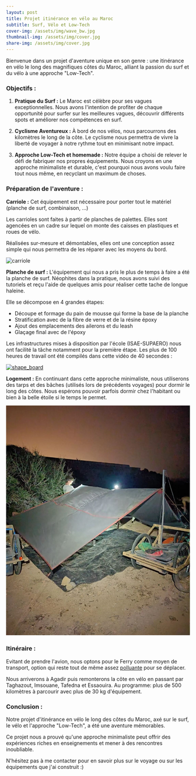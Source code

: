 ```yaml
---
layout: post
title: Projet itinérance en vélo au Maroc
subtitle: Surf, Vélo et Low-Tech
cover-img: /assets/img/wave_bw.jpg
thumbnail-img: /assets/img/cover.jpg
share-img: /assets/img/cover.jpg
---
```


Bienvenue dans un projet d'aventure unique en son genre : une itinérance en vélo le long des magnifiques côtes du Maroc, alliant la passion du surf et du vélo à une approche "Low-Tech".


### Objectifs :

1. **Pratique du Surf :** Le Maroc est célèbre pour ses vagues exceptionnelles. Nous avons l'intention de profiter de chaque opportunité pour surfer sur les meilleures vagues, découvrir différents spots et améliorer nos compétences en surf.

2. **Cyclisme Aventureux :** À bord de nos vélos, nous parcourrons des kilomètres le long de la côte. Le cyclisme nous permettra de vivre la liberté de voyager à notre rythme tout en minimisant notre impact.

3. **Approche Low-Tech et homemade :** Notre équipe a choisi de relever le défi de fabriquer nos propres équipements. Nous croyons en une approche minimaliste et durable, c'est pourquoi nous avons voulu faire tout nous même, en recyclant un maximum de choses.


### Préparation de l'aventure : 

**Carriole :** Cet équipement est nécessaire pour porter tout le matériel (planche de surf, combinaison, ...)

Les carrioles sont faites à partir de planches de palettes. Elles sont agencées en un cadre sur lequel on monte des caisses en plastiques et roues de vélo.

Réalisées sur-mesure et démontables, elles ont une conception assez simple qui nous permettra de les réparer avec les moyens du bord. 

![carriole](../assets/img/carriole.jpg)


**Planche de surf :** L'équipement qui nous a pris le plus de temps à faire a été la planche de surf. Néophites dans la pratique, nous avons suivi des tutoriels et reçu l'aide de quelques amis pour réaliser cette tache de longue haleine.

Elle se décompose en 4 grandes étapes:

- Découpe et formage du pain de mousse qui forme la base de la planche
- Stratification avec de la fibre de verre et de la résine époxy
- Ajout des emplacements des ailerons et du leash
- Glaçage final avec de l'époxy

Les infrastructures mises à disposition par l'école (ISAE-SUPAERO) nous ont facilité la tâche notamment pour la première étape.
Les plus de 100 heures de travail ont été compilés dans cette vidéo de 40 secondes :

[![shape_board](../assets/img/surfboard.gif)](https://youtube.com/shorts/Z_0YBqGRSzU?feature=share)


**Logement :** En continuant dans cette approche minimaliste, nous utiliserons des tarps et des bâches (utilisés lors de précédents voyages) pour dormir le long des côtes. Nous espérons pouvoir parfois dormir chez l'habitant ou bien à la belle étoile si le temps le permet.

![tarp](../assets/img/tarp.jpg)

### Itinéraire :

Evitant de prendre l'avion, nous optons pour le Ferry comme moyen de transport, option qui reste tout de même assez [polluante](https://bonpote.com/ferry-calculer-en-1-minute-son-empreinte-carbone/) pour se déplacer.

Nous arriverons à Agadir puis remonterons la côte en vélo en passant par Taghazout, Imsouane, Tafedna et Essaouira. Au programme: plus de 500 kilomètres à parcourir avec plus de 30 kg d'équipement.


### Conclusion :

Notre projet d'itinérance en vélo le long des côtes du Maroc, axé sur le surf, le vélo et l'approche "Low-Tech", a été une aventure mémorables.

Ce projet nous a prouvé qu'une approche minimaliste peut offrir des expériences riches en enseignements et mener à des rencontres inoubliable.

N'hésitez pas à me contacter pour en savoir plus sur le voyage ou sur les équipements que j'ai construit :)
